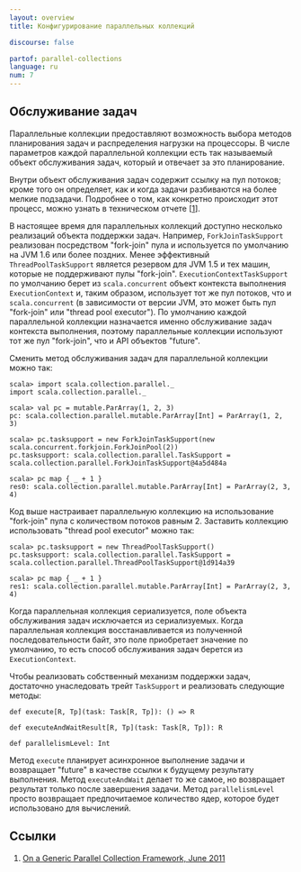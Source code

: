 ```yaml
---
layout: overview
title: Конфигурирование параллельных коллекций

discourse: false

partof: parallel-collections
language: ru
num: 7
---
```


## Обслуживание задач

Параллельные коллекции предоставляют возможность выбора методов планирования задач и распределения нагрузки на процессоры. В числе параметров каждой параллельной коллекции есть так называемый объект обслуживания задач, который и отвечает за это планирование.

Внутри объект обслуживания задач содержит ссылку на пул потоков; кроме того он определяет, как и когда задачи разбиваются на более мелкие подзадачи. Подробнее о том, как конкретно происходит этот процесс, можно узнать в техническом отчете \[[1][1]\].

В настоящее время для параллельных коллекций доступно несколько реализаций объекта поддержки задач. Например, `ForkJoinTaskSupport` реализован посредством "fork-join" пула и используется по умолчанию на JVM 1.6 или более поздних. Менее эффективный `ThreadPoolTaskSupport` является резервом для JVM 1.5 и тех машин, которые не поддерживают пулы "fork-join". `ExecutionContextTaskSupport` по умолчанию берет из `scala.concurrent` объект контекста выполнения `ExecutionContext` и, таким образом, использует тот же пул потоков, что и `scala.concurrent` (в зависимости от версии JVM, это может быть пул "fork-join" или "thread pool executor"). По умолчанию каждой параллельной коллекции назначается именно обслуживание задач контекста выполнения, поэтому параллельные коллекции используют тот же пул "fork-join", что и API объектов "future".

Сменить метод обслуживания задач для параллельной коллекции можно так:

    scala> import scala.collection.parallel._
    import scala.collection.parallel._
    
    scala> val pc = mutable.ParArray(1, 2, 3)
    pc: scala.collection.parallel.mutable.ParArray[Int] = ParArray(1, 2, 3)
    
    scala> pc.tasksupport = new ForkJoinTaskSupport(new scala.concurrent.forkjoin.ForkJoinPool(2))
    pc.tasksupport: scala.collection.parallel.TaskSupport = scala.collection.parallel.ForkJoinTaskSupport@4a5d484a
    
    scala> pc map { _ + 1 }
    res0: scala.collection.parallel.mutable.ParArray[Int] = ParArray(2, 3, 4)

Код выше настраивает параллельную коллекцию на использование "fork-join" пула с количеством потоков равным 2. Заставить коллекцию использовать "thread pool executor" можно так:

    scala> pc.tasksupport = new ThreadPoolTaskSupport()
    pc.tasksupport: scala.collection.parallel.TaskSupport = scala.collection.parallel.ThreadPoolTaskSupport@1d914a39
    
    scala> pc map { _ + 1 }
    res1: scala.collection.parallel.mutable.ParArray[Int] = ParArray(2, 3, 4)

Когда параллельная коллекция сериализуется, поле объекта обслуживания задач исключается из сериализуемых. Когда параллельная коллекция восстанавливается из полученной последовательности байт, это поле приобретает значение по умолчанию, то есть способ обслуживания задач берется из `ExecutionContext`.

Чтобы реализовать собственный механизм поддержки задач, достаточно унаследовать трейт `TaskSupport` и реализовать следующие методы:

    def execute[R, Tp](task: Task[R, Tp]): () => R
    
    def executeAndWaitResult[R, Tp](task: Task[R, Tp]): R
    
    def parallelismLevel: Int

Метод `execute` планирует асинхронное выполнение задачи и возвращает "future" в качестве ссылки к будущему результату выполнения. Метод `executeAndWait` делает то же самое, но возвращает результат только после завершения задачи. Метод `parallelismLevel` просто возвращает предпочитаемое количество ядер, которое будет использовано для вычислений.

## Ссылки

1. [On a Generic Parallel Collection Framework, June 2011][1]

  [1]: http://infoscience.epfl.ch/record/165523/files/techrep.pdf "parallel-collections"
